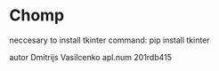 # Chomp
neccesary to install tkinter
command:
pip install tkinter

autor
Dmitrijs Vasilcenko
apl.num 201rdb415
